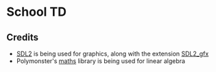 # School TD

## Credits


- [SDL2](https://github.com/libsdl-org/SDL) is being used for graphics, along with the extension [SDL2_gfx](https://github.com/RobLoach/sdl2_gfx)
- Polymonster's [maths](https://github.com/polymonster/maths) library is being used for linear algebra